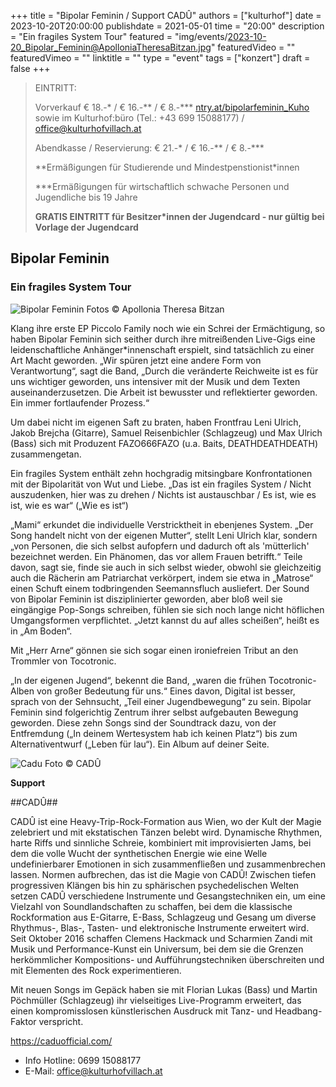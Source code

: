 +++
title = "Bipolar Feminin / Support CADÛ"
authors = ["kulturhof"]
date = 2023-10-20T20:00:00
publishdate = 2021-05-01
time = "20:00"
description = "Ein fragiles System Tour"
featured = "img/events/2023-10-20_Bipolar_Feminin@ApolloniaTheresaBitzan.jpg"
featuredVideo = ""
featuredVimeo = ""
linktitle = ""
type = "event"
tags = ["konzert"]
draft = false
+++

> EINTRITT: 
> 
> Vorverkauf € 18.-\* / € 16.-\*\* / € 8.-\*\*\* [ntry.at/bipolarfeminin_Kuho](https://ntry.at/bipolarfeminin_Kuho) sowie im Kulturhof:büro (Tel.: +43 699 15088177) / office@kulturhofvillach.at
>
> Abendkasse / Reservierung: € 21.-\* / € 16.-\*\* / € 8.-\*\*\*
> 
> \*\*Ermäßigungen für Studierende und Mindestpenstionist\*innen
> 
> \*\*\*Ermäßigungen für wirtschaftlich schwache Personen und Jugendliche bis 19 Jahre
> 
> **GRATIS EINTRITT für Besitzer\*innen der Jugendcard - nur gültig bei Vorlage der Jugendcard**



## Bipolar Feminin
### Ein fragiles System Tour

![Bipolar Feminin](/img/events/2023-10-20_Bipolar@ApolloniaTheresaBitzan.jpg)
Fotos © Apollonia Theresa Bitzan

Klang ihre erste EP Piccolo Family noch wie ein Schrei der Ermächtigung, so haben Bipolar Feminin sich seither durch ihre mitreißenden Live-Gigs eine leidenschaftliche Anhänger*innenschaft erspielt, sind tatsächlich zu einer Art Macht geworden. „Wir spüren jetzt eine andere Form von Verantwortung“, sagt die Band, „Durch die  veränderte Reichweite ist es für uns wichtiger geworden, uns intensiver mit der Musik und dem Texten auseinanderzusetzen. Die Arbeit ist bewusster und reflektierter geworden. Ein immer fortlaufender Prozess.“

Um dabei nicht im eigenen Saft zu braten, haben Frontfrau Leni Ulrich, Jakob Brejcha (Gitarre), Samuel Reisenbichler (Schlagzeug) und Max Ulrich (Bass) sich mit Produzent FAZO666FAZO (u.a. Baits, DEATHDEATHDEATH) zusammengetan.

Ein fragiles System enthält zehn hochgradig mitsingbare Konfrontationen mit der Bipolarität von Wut und Liebe. „Das ist ein fragiles System / Nicht auszudenken, hier was zu drehen / Nichts ist austauschbar / Es ist, wie es ist, wie es war“ („Wie es ist“)

„Mami“ erkundet die individuelle Verstricktheit in ebenjenes System. „Der Song handelt nicht von der eigenen Mutter“, stellt Leni Ulrich klar, sondern „von Personen, die sich selbst aufopfern und dadurch oft als 'mütterlich' bezeichnet werden. Ein Phänomen, das vor allem Frauen betrifft.“ Teile davon, sagt sie, finde sie auch in sich selbst wieder, obwohl sie gleichzeitig auch die Rächerin am Patriarchat verkörpert, indem sie etwa in „Matrose“ einen Schuft einem todbringenden Seemannsfluch ausliefert. Der Sound von Bipolar Feminin ist disziplinierter geworden, aber bloß weil sie eingängige Pop-Songs schreiben, fühlen sie sich noch lange nicht höflichen Umgangsformen verpflichtet. „Jetzt kannst du auf alles scheißen“, heißt es in „Am Boden“.

Mit „Herr Arne“ gönnen sie sich sogar einen ironiefreien Tribut an den Trommler von Tocotronic.

„In der eigenen Jugend“, bekennt die Band, „waren die frühen Tocotronic-Alben von großer Bedeutung für uns.“ Eines davon, Digital ist besser, sprach von der Sehnsucht, „Teil einer Jugendbewegung“ zu sein. Bipolar Feminin sind folgerichtig Zentrum ihrer selbst aufgebauten Bewegung geworden. Diese zehn Songs sind der Soundtrack dazu, von der Entfremdung („In deinem Wertesystem hab ich keinen Platz“) bis zum Alternativentwurf („Leben für lau“). Ein Album auf deiner Seite.

![Cadu](/img/events/2023-10-20_Cadu.png)
Foto © CADÛ

**Support**

##CADÛ## 

CADÛ ist eine Heavy-Trip-Rock-Formation aus Wien, wo der Kult der Magie zelebriert und mit ekstatischen Tänzen belebt wird. Dynamische Rhythmen, harte Riffs und sinnliche Schreie, kombiniert mit improvisierten Jams, bei dem die volle Wucht der synthetischen Energie wie eine Welle undefinierbarer Emotionen in sich zusammenfließen und zusammenbrechen lassen. Normen aufbrechen, das ist die Magie von CADÛ! Zwischen tiefen progressiven Klängen bis hin zu sphärischen psychedelischen Welten setzen CADÛ verschiedene Instrumente und Gesangstechniken ein, um eine Vielzahl von Soundlandschaften zu schaffen, bei dem die klassische Rockformation aus E-Gitarre, E-Bass, Schlagzeug und Gesang um diverse Rhythmus-, Blas-, Tasten- und elektronische Instrumente erweitert wird. Seit Oktober 2016 schaffen Clemens Hackmack und Scharmien Zandi mit Musik und Performance-Kunst ein Universum, bei dem sie die Grenzen herkömmlicher Kompositions- und Aufführungstechniken überschreiten und mit Elementen des Rock experimentieren.

Mit neuen Songs im Gepäck haben sie mit Florian Lukas (Bass) und Martin Pöchmüller (Schlagzeug) ihr vielseitiges Live-Programm erweitert, das einen kompromisslosen künstlerischen Ausdruck mit Tanz- und Headbang-Faktor verspricht.

https://caduofficial.com/



- Info Hotline: 0699 15088177 
- E-Mail: office@kulturhofvillach.at

